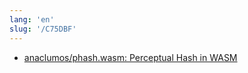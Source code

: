```yaml
---
lang: 'en'
slug: '/C75DBF'
---
```


- [anaclumos/phash.wasm: Perceptual Hash in WASM](https://github.com/anaclumos/pHash.wasm)
